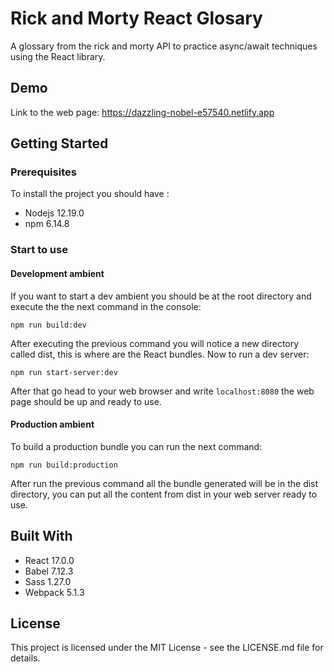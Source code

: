 # Rick and Morty React Glosary

A glossary from the rick and morty API to practice async/await techniques using the React library.

## Demo
Link to the web page: https://dazzling-nobel-e57540.netlify.app

## Getting Started

### Prerequisites
To install the project you should have :
* Nodejs 12.19.0 
* npm 6.14.8

### Start to use

#### Development ambient
If you want to start a dev ambient you should be at the root directory and execute the the next command in the console:
```
npm run build:dev
```
After executing the previous command you will notice a new directory called dist, this is where are the React bundles.
Now to run a dev server:
```
npm run start-server:dev
```
After that go head to your web browser and write `localhost:8080` the web page should be up and ready to use.


#### Production ambient
To build a production bundle you can run the next command:
```
npm run build:production
```
After run the previous command all the bundle generated will be in the dist directory, you can put all the content from dist in your web server ready to use.

## Built With
* React 17.0.0
* Babel 7.12.3
* Sass 1.27.0
* Webpack 5.1.3

## License
This project is licensed under the MIT License - see the LICENSE.md file for details.
